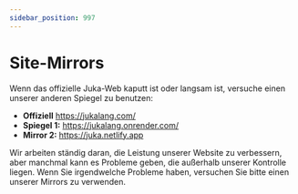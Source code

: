 ```yaml
---
sidebar_position: 997
---
```


# Site-Mirrors

Wenn das offizielle Juka-Web kaputt ist oder langsam ist, versuche einen unserer anderen Spiegel zu benutzen:

* **Offiziell** https://jukalang.com/
* **Spiegel 1:** https://jukalang.onrender.com/
* **Mirror 2:** https://juka.netlify.app

Wir arbeiten ständig daran, die Leistung unserer Website zu verbessern, aber manchmal kann es Probleme geben, die außerhalb unserer Kontrolle liegen. Wenn Sie irgendwelche Probleme haben, versuchen Sie bitte einen unserer Mirrors zu verwenden.